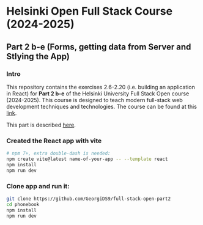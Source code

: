 # Helsinki Open Full Stack Course (2024-2025)

## Part 2 b-e (Forms, getting data from Server and Stlying the App)

### Intro

This repository contains the exercises 2.6-2.20 (i.e. building an application in React) for **Part 2 b-e** of the Helsinki University Full Stack Open course (2024-2025). This course is designed to teach modern full-stack web development techniques and technologies. The course can be found at this [link](https://fullstackopen.com/en/about/).

This part is described [here](https://fullstackopen.com/en/part2).

### Created the React app with vite

```bash
# npm 7+, extra double-dash is needed:
npm create vite@latest name-of-your-app -- --template react
npm install
npm run dev
```

### Clone app and run it:

```bash
git clone https://github.com/GeorgiDS9/full-stack-open-part2
cd phonebook
npm install
npm run dev
```
